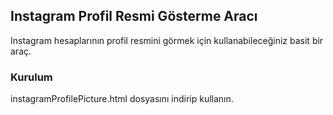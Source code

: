 ## Instagram Profil Resmi Gösterme Aracı
Instagram hesaplarının profil resmini görmek için kullanabileceğiniz basit bir araç.
### Kurulum
instagramProfilePicture.html dosyasını indirip kullanın.
